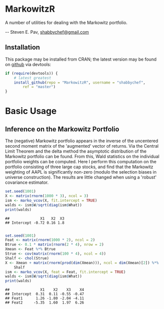 


# MarkowitzR

A number of utilities for dealing with the Markowitz portfolio.

-- Steven E. Pav, shabbychef@gmail.com

## Installation

This package may be installed from CRAN; the latest version may be
found on [github](https://www.github.com/shabbychef/MarkowitzR "MarkowitzR")
via devtools:


```r
if (require(devtools)) {
    # latest greatest
    install_github(repo = "MarkowitzR", username = "shabbychef", 
        ref = "master")
}
```


# Basic Usage

## Inference on the Markowitz Portfolio

The (negative) Markowitz portfolio appears in the inverse of
the uncentered second moment matrix of the 'augmented' vector
of returns. Via the Central Limit Theorem and the delta method
the asymptotic distribution of the Markowitz portfolio can
be found. From this, Wald statistics on the individual portfolio
weights can be computed. Here I perform this computation on the
portfolio consisting of three large cap stocks, and find
that the Markowitz weighting of AAPL is significantly non-zero
(modulo the selection biases in universe construction). The
results are little changed when using a 'robust' covariance
estimator.


```r
set.seed(1001)
X <- matrix(rnorm(1000 * 3), ncol = 3)
ism <- marko_vcov(X, fit.intercept = TRUE)
walds <- ism$W/sqrt(diag(ism$What))
print(walds)
```

```
##              X1   X2  X3
## Intercept -0.72 0.16 1.8
```

```r

set.seed(1001)
Feat <- matrix(rnorm(1000 * 2), ncol = 2)
Btrue <- 0.1 * matrix(rnorm(2 * 4), nrow = 2)
Xmean <- Feat %*% Btrue
Strue <- cov(matrix(rnorm(100 * 4), ncol = 4))
Shalf <- chol(Strue)
X <- Xmean + matrix(rnorm(prod(dim(Xmean))), ncol = dim(Xmean)[2]) %*% 
    Shalf
ism <- marko_vcov(X, feat = Feat, fit.intercept = TRUE)
walds <- ism$W/sqrt(diag(ism$What))
print(walds)
```

```
##              X1    X2    X3    X4
## Intercept  0.31  0.11 -0.55 -0.47
## Feat1      1.26 -1.80 -2.04 -4.11
## Feat2     -5.35  1.60  1.97  6.26
```

